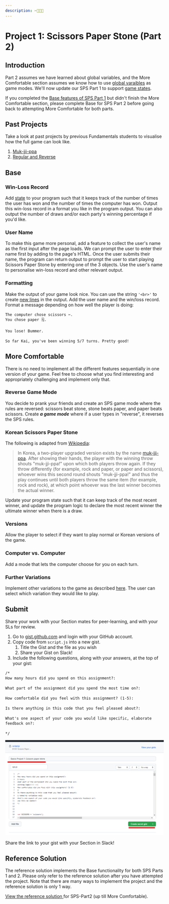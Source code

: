 ```yaml
---
description: ✂️📃💎🤩
---
```


# Project 1: Scissors Paper Stone (Part 2)

## Introduction

Part 2 assumes we have learned about global variables, and the More Comfortable section assumes we know how to use [global varaibles](../../5-managing-state-and-input-validation/5.1-program-lifecycle-and-state.md#global-variables) as game modes. We'll now update our SPS Part 1 to support [game states](../../5-managing-state-and-input-validation/5.2-program-state-for-game-modes.md#global-state-for-app-modes).

If you completed the [Base features of SPS Part 1](project-1-scissors-paper-stone-part-1.md#base) but didn't finish the More Comfortable section, please complete Base for SPS Part 2 before going back to attempting More Comfortable for both parts.

## Past Projects

Take a look at past projects by previous Fundamentals students to visualise how the full game can look like.

1. [Muk-jji-ppa](https://lim-jiahao.github.io/basics-scissors-paper-stone/)
2. [Regular and Reverse](https://averygan.github.io/basics-scissors-paper-stone/)

## Base

### Win-Loss Record

Add [state](../../5-managing-state-and-input-validation/5.1-program-lifecycle-and-state.md) to your program such that it keeps track of the number of times the user has won and the number of times the computer has won. Output this win-loss record in a format you like in the program output. You can also output the number of draws and/or each party's winning percentage if you'd like.

### User Name

To make this game more personal, add a feature to collect the user's name as the first input after the page loads. We can prompt the user to enter their name first by adding to the page's HTML. Once the user submits their name, the program can return output to prompt the user to start playing Scissors Paper Stone by entering one of the 3 objects. Use the user's name to personalise win-loss record and other relevant output.

### Formatting

Make the output of your game look nice. You can use the string `'<br>'` to create [new lines](https://www.w3schools.com/TAGS/tag_br.asp) in the output. Add the user name and the win/loss record. Format a message depending on how well the player is doing:

```
The computer chose scissors ✂️.
You chose paper 🗒.

You lose! Bummer.

So far Kai, you've been winning 5/7 turns. Pretty good!
```

## More Comfortable

There is no need to implement all the different features sequentially in one version of your game. Feel free to choose what you find interesting and appropriately challenging and implement only that.

### Reverse Game Mode

You decide to prank your friends and create an SPS game mode where the rules are reversed: scissors beat stone, stone beats paper, and paper beats scissors. Create _**a game mode**_ where if a user types in "reverse", it reverses the SPS rules.

### Korean Scissors Paper Stone

The following is adapted from [Wikipedia](https://en.wikipedia.org/wiki/Rock_paper_scissors#Adapted_rules):

> In Korea, a two-player upgraded version exists by the name [muk-jji-ppa](https://en.wikipedia.org/wiki/Muk-jji-ppa). After showing their hands, the player with the winning throw shouts "muk-jji-ppa!" upon which both players throw again. If they throw differently (for example, rock and paper, or paper and scissors), whoever wins this second round shouts "muk-jji-ppa!" and thus the play continues until both players throw the same item (for example, rock and rock), at which point whoever was the last winner becomes the actual winner.

Update your program state such that it can keep track of the most recent winner, and update the program logic to declare the most recent winner the ultimate winner when there is a draw.

### Versions

Allow the player to select if they want to play normal or Korean versions of the game.

### Computer vs. Computer

Add a mode that lets the computer choose for you on each turn.

### Further Variations

Implement other variations to the game as described [here](https://en.wikipedia.org/wiki/Rock_paper_scissors#Variations). The user can select which variation they would like to play.

## Submit

Share your work with your Section mates for peer-learning, and with your SLs for review.

1. Go to [gist.github.com](https://gist.github.com) and login with your GitHub account.
2. Copy code from `script.js` into a new gist.
   1. Title the Gist and the file as you wish
   2. Share your Gist on Slack!
3. Include the following questions, along with your answers, at the top of your gist:

```
/*
How many hours did you spend on this assignment?:

What part of the assignment did you spend the most time on?:

How comfortable did you feel with this assignment? (1-5):

Is there anything in this code that you feel pleased about?:

What's one aspect of your code you would like specific, elaborate feedback on?:

*/
```

![GitHub gist](<../../.gitbook/assets/Screenshot 2022-02-05 102013.png>)

Share the link to your gist with your Section in Slack!

## Reference Solution

The reference solution implements the Base functionality for both SPS Parts 1 and 2. Please only refer to the reference solution after you have attempted the project. Note that there are many ways to implement the project and the reference solution is only 1 way.

[View the reference solution ](https://github.com/rocketacademy/basics-scissors-paper-stone/tree/part2-inclMoreComfortable)for SPS-Part2 (up till More Comfortable).
